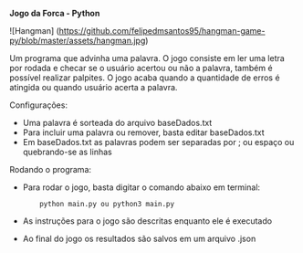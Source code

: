 **Jogo da Forca - Python**


![Hangman] (https://github.com/felipedmsantos95/hangman-game-py/blob/master/assets/hangman.jpg)

Um programa que advinha uma palavra. O jogo consiste em ler uma letra por rodada e checar se o usuário acertou ou não a palavra, também é possível realizar palpites. O jogo acaba quando a quantidade de erros é atingida ou quando usuário acerta a palavra.

Configurações:

*   Uma palavra é sorteada do arquivo baseDados.txt
*   Para incluir uma palavra ou remover, basta editar baseDados.txt
*   Em baseDados.txt as palavras podem ser separadas por ; ou espaço ou quebrando-se as linhas

Rodando o programa:

*   Para rodar o jogo, basta digitar o comando abaixo em terminal:

            python main.py ou python3 main.py

*   As instruções para o jogo são descritas enquanto ele é executado
*   Ao final do jogo os resultados são salvos em um arquivo .json



